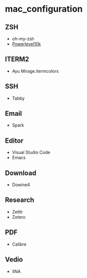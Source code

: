 # mac_configuration

## ZSH

- oh-my-zsh
- [Powerlevel10k](https://github.com/romkatv/powerlevel10k)

## ITERM2

- Ayu Mirage.itermcolors

## SSH

- Tabby

## Email

- Spark

## Editor

- Visual Studio Code
- Emacs

## Download

- Dowine4

## Research

- Zettlr
- Zotero

## PDF

- Calibre


## Vedio

- IINA